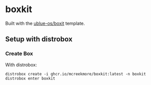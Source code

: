 # boxkit

Built with the [ublue-os/boxit](https://github.com/ublue-os/boxkit) template.

## Setup with distrobox

### Create Box

With distrobox:

    distrobox create -i ghcr.io/mcreekmore/boxkit:latest -n boxkit
    distrobox enter boxkit
